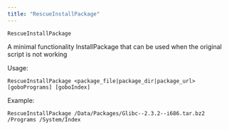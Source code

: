 ```yaml
---
title: "RescueInstallPackage"
---
```



`RescueInstallPackage`

A minimal functionality InstallPackage that can be used when the original script is not working

Usage:
```
RescueInstallPackage <package_file|package_dir|package_url> [goboPrograms] [goboIndex]
```

Example:
```
RescueInstallPackage /Data/Packages/Glibc--2.3.2--i686.tar.bz2 /Programs /System/Index
```
